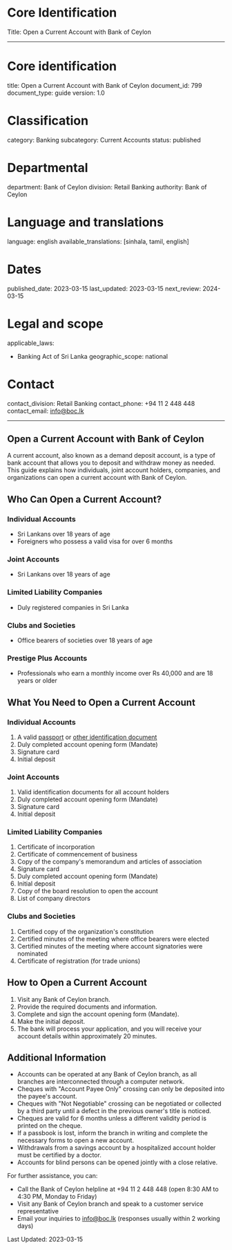 # Core Identification
Title: Open a Current Account with Bank of Ceylon

---
# Core identification
title: Open a Current Account with Bank of Ceylon
document_id: 799
document_type: guide
version: 1.0

# Classification
category: Banking
subcategory: Current Accounts
status: published

# Departmental
department: Bank of Ceylon
division: Retail Banking
authority: Bank of Ceylon

# Language and translations
language: english
available_translations: [sinhala, tamil, english]

# Dates
published_date: 2023-03-15
last_updated: 2023-03-15
next_review: 2024-03-15

# Legal and scope
applicable_laws: 
 - Banking Act of Sri Lanka
geographic_scope: national

# Contact
contact_division: Retail Banking
contact_phone: +94 11 2 448 448
contact_email: info@boc.lk

---

## Open a Current Account with Bank of Ceylon

A current account, also known as a demand deposit account, is a type of bank account that allows you to deposit and withdraw money as needed. This guide explains how individuals, joint account holders, companies, and organizations can open a current account with Bank of Ceylon.

## Who Can Open a Current Account?

### Individual Accounts
- Sri Lankans over 18 years of age
- Foreigners who possess a valid visa for over 6 months

### Joint Accounts
- Sri Lankans over 18 years of age

### Limited Liability Companies
- Duly registered companies in Sri Lanka

### Clubs and Societies
- Office bearers of societies over 18 years of age

### Prestige Plus Accounts
- Professionals who earn a monthly income over Rs 40,000 and are 18 years or older

## What You Need to Open a Current Account

### Individual Accounts
1. A valid [passport](/gic/index.php/en/component/info/?id=416&task=info&back=0&pid=799) or [other identification document](/gic/index.php/en/component/info/?id=399&task=info&back=0&pid=799)
2. Duly completed account opening form (Mandate)
3. Signature card
4. Initial deposit

### Joint Accounts
1. Valid identification documents for all account holders
2. Duly completed account opening form (Mandate)
3. Signature card
4. Initial deposit

### Limited Liability Companies
1. Certificate of incorporation
2. Certificate of commencement of business
3. Copy of the company's memorandum and articles of association
4. Signature card
5. Duly completed account opening form (Mandate)
6. Initial deposit
7. Copy of the board resolution to open the account
8. List of company directors

### Clubs and Societies
1. Certified copy of the organization's constitution
2. Certified minutes of the meeting where office bearers were elected
3. Certified minutes of the meeting where account signatories were nominated
4. Certificate of registration (for trade unions)

## How to Open a Current Account

1. Visit any Bank of Ceylon branch.
2. Provide the required documents and information.
3. Complete and sign the account opening form (Mandate).
4. Make the initial deposit.
5. The bank will process your application, and you will receive your account details within approximately 20 minutes.

## Additional Information

- Accounts can be operated at any Bank of Ceylon branch, as all branches are interconnected through a computer network.
- Cheques with "Account Payee Only" crossing can only be deposited into the payee's account.
- Cheques with "Not Negotiable" crossing can be negotiated or collected by a third party until a defect in the previous owner's title is noticed.
- Cheques are valid for 6 months unless a different validity period is printed on the cheque.
- If a passbook is lost, inform the branch in writing and complete the necessary forms to open a new account.
- Withdrawals from a savings account by a hospitalized account holder must be certified by a doctor.
- Accounts for blind persons can be opened jointly with a close relative.

For further assistance, you can:
- Call the Bank of Ceylon helpline at +94 11 2 448 448 (open 8:30 AM to 4:30 PM, Monday to Friday)
- Visit any Bank of Ceylon branch and speak to a customer service representative
- Email your inquiries to info@boc.lk (responses usually within 2 working days)

Last Updated: 2023-03-15